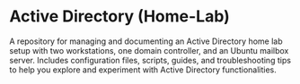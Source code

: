 # Active Directory (Home-Lab)
 A repository for managing and documenting an Active Directory home lab setup with two workstations, one domain controller, and an Ubuntu mailbox server. Includes configuration files, scripts, guides, and troubleshooting tips to help you explore and experiment with Active Directory functionalities.

